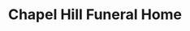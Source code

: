 ---
title: "Chapel Hill Funeral Home"
url: /detroit/chapel-hill-funeral-home/
shop: funeral directors
---